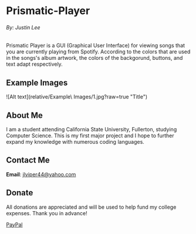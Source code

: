 # Prismatic-Player
###### By: Justin Lee
Prismatic Player is a GUI (Graphical User Interface) for viewing songs that you are currently playing from Spotify. 
According to the colors that are used in the songs's album artwork, the colors of the backgorund, buttons, and text adapt respectively.
## Example Images
![Alt text](relative/Example\ Images/1.jpg?raw=true "Title")
## About Me
I am a student attending California State University, Fullerton, studying Computer Science. 
This is my first major project and I hope to further expand my knowledge with numerous coding languages.
## Contact Me
**Email**: jlviper44@yahoo.com
## Donate
All donations are appreciated and will be used to help fund my college expenses. 
Thank you in advance!

[PayPal](https://www.paypal.com/cgi-bin/webscr?cmd=_donations&business=jlviper44%40gmail.com&currency_code=USD&source=url)
